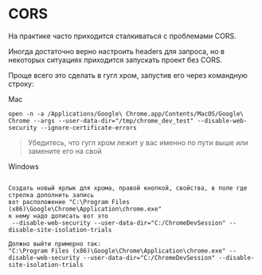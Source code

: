# CORS

На практике часто приходится сталкиваться с проблемами CORS.

Иногда достаточно верно настроить headers для запроса, но в некоторых ситуациях приходится запускать проект без CORS.

Проще всего это сделать в гугл хром, запустив его через командную строку:

Mac
```
open -n -a /Applications/Google\ Chrome.app/Contents/MacOS/Google\ Chrome --args --user-data-dir="/tmp/chrome_dev_test" --disable-web-security --ignore-certificate-errors
```
> Убедитесь, что гугл хром лежит у вас именно по пути выше или замените его на свой

Windows
```

Создать новый ярлык для хрома, правой кнопкой, свойства, в поле где стрелка дополнить запись
вот расположение "C:\Program Files (x86)\Google\Chrome\Application\chrome.exe"
к нему надо дописать вот это
 --disable-web-security --user-data-dir="C:/ChromeDevSession" --disable-site-isolation-trials

Должно выйти примерно так:
"C:\Program Files (x86)\Google\Chrome\Application\chrome.exe" --disable-web-security --user-data-dir="C:/ChromeDevSession" --disable-site-isolation-trials
```
